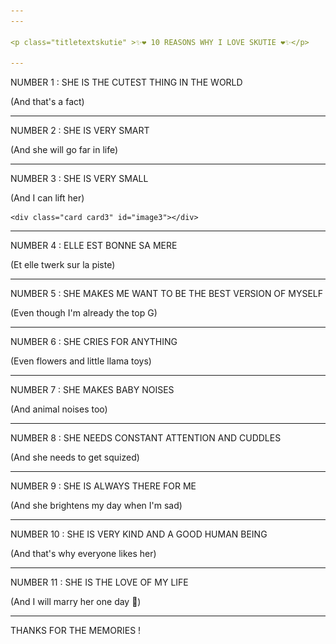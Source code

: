 ```yaml
---
---

<p class="titletextskutie" >✨❤️ 10 REASONS WHY I LOVE SKUTIE ❤️✨</p>

---
```


<p class="titletext" >NUMBER 1 : SHE IS THE CUTEST THING IN THE WORLD</p>
<p class="skutietext" >(And that's a fact)</p>

<div class="demo">
  <div class="perspective-container">
    <div class="card card1" id="image1"></div>
  </div>
</div>
<img class="flyleft" src="/background/keur.png" />

---

<p class="titletext" >NUMBER 2 : SHE IS VERY SMART</p>
<p class="skutietext" >(And she will go far in life)</p>

<div class="demo">
  <div class="perspective-container">
    <div class="card card2" id="image2"></div>
  </div>
</div>
<img class="flyleft" src="/background/oiseau.png" />

---

<p class="titletext" >NUMBER 3 : SHE IS VERY SMALL</p>
<p class="skutietext" >(And I can lift her)</p>

<div class="demo">
  <div class="perspective-container">
    
    <div class="card card3" id="image3"></div>
  </div>
</div>
<img class="flyleft" src="/background/lelephant.png" />

---

<p class="titletext" >NUMBER 4 : ELLE EST BONNE SA MERE</p>
<p class="skutietext" >(Et elle twerk sur la piste)</p>

<div class="demo">
  <div class="perspective-container">
    <div class="card card4" id="image4"></div>
  </div>
</div>
<img class="flyleft" src="/background/nuage.png" />

---

<p class="titletext" >NUMBER 5 : SHE MAKES ME WANT TO BE THE BEST VERSION OF MYSELF</p>
<p class="skutietext" >(Even though I'm already the top G)</p>

<div class="demo">
  <div class="perspective-container">
    <div class="card card5" id="image5"></div>
  </div>
</div>
<img class="flyleft" src="/background/lama.png" />

---

<p class="titletext" >NUMBER 6 : SHE CRIES FOR ANYTHING</p>
<p class="skutietext" >(Even flowers and little llama toys)</p>

<div class="demo">
  <div class="perspective-container">
    <div class="card card6" id="image6"></div>
  </div>
</div>
<img class="flyleft" src="/background/panda.png" />

---

<p class="titletext" >NUMBER 7 : SHE MAKES BABY NOISES</p>
<p class="skutietext" >(And animal noises too)</p>

<div class="demo">
  <div class="perspective-container">
    <div class="card card7" id="image7"></div>
  </div>
</div>
<img class="flyleft" src="/background/manchot.png" />

---

<p class="titletext" >NUMBER 8 : SHE NEEDS CONSTANT ATTENTION AND CUDDLES</p>
<p class="skutietext" >(And she needs to get squized)</p>

<div class="demo">
  <div class="perspective-container">
    <div class="card card9" id="image9"></div>
  </div>
</div>
<img class="flyleft" src="/background/crabe.png" />

---


<p class="titletext" >NUMBER 9 : SHE IS ALWAYS THERE FOR ME</p>
<p class="skutietext" >(And she brightens my day when I'm sad)</p>

<div class="demo">
  <div class="perspective-container">
    <div class="card card8" id="image8"></div>
  </div>
</div>
<img class="flyleft" src="/background/capybara.png" />


---

<p class="titletext" >NUMBER 10 : SHE IS VERY KIND AND A GOOD HUMAN BEING</p>
<p class="skutietext" >(And that's why everyone likes her)</p>

<div class="demo">
  <div class="perspective-container">
    <div class="card card10" id="image10"></div>
  </div>
</div>

---

<p class="titletext" >NUMBER 11 : SHE IS THE LOVE OF MY LIFE</p>
<p class="skutietext" >(And I will marry her one day 💍)</p>

<div class="demo">
  <div class="perspective-container">
    <div class="card card11" id="image11"></div>
  </div>
</div>

---

<p class="titletextskutie" >THANKS FOR THE MEMORIES !</p>

<div id="stage">
      <div id="rotate">
        <div id="ring-1" class="ring"></div>
        <div id="ring-2" class="ring"></div>
        <div id="ring-3" class="ring"></div>
      </div>
    </div>

<style type="text/css">

      #stage {
        margin: 200px auto;
        width: 900px;
        height: 600px;
        /*
        
        Setting the perspective of the contents of the stage
        but not the stage itself
        
        */
        -webkit-perspective: 1600;
      }

      #rotate {
        margin: 0 auto;
        width: 900px;
        height: 600px;
        /* Ensure that we're in 3D space */
        -webkit-transform-style: preserve-3d;
        /*
        Make the whole set of rows use the x-axis spin animation
        for a duration of 7 seconds, running infinitely and linearly
        */
        -webkit-animation-name: x-spin;
        -webkit-animation-duration: 14s;
        -webkit-animation-iteration-count: infinite;
        -webkit-animation-timing-function: linear;
      }

      .ring {
        margin: 0 auto;
        height: 165px;
        width: 900px;
        -webkit-transform-style: preserve-3d;
        -webkit-animation-iteration-count: infinite;
        -webkit-animation-timing-function: linear;
      }
      
  

      .poster {
        position: absolute;
        left: 375px;
        height: 150px
        width: 100%;
        object-fit: cover;
        opacity: 0.85;
        color: rgba(0,0,0,0.9);
        -webkit-border-radius: 10px;
      }
      
      .poster > p {
        font-family: 'Georgia', serif;
        font-size: 36px;
        font-weight: bold;
        text-align: center;
        margin-top: 28px;
      }

      /*
      Set up each row to have a different animation duration
      and alternating y-axis rotation directions.
      */
      #ring-1 {
        -webkit-animation-name: y-spin;
        -webkit-animation-duration: 22s;
      }

      #ring-2 {
        -webkit-animation-name: back-y-spin;
        -webkit-animation-duration: 18s;
      }

      #ring-3 {
        -webkit-animation-name: y-spin;
        -webkit-animation-duration: 14s;
      }

      /*

      Here we define each of the three individual animations that
      we will be using to have our 3D rotation effect. The first
      animation will perform a full rotation on the x-axis, we'll
      use that on the whole set of objects. The second and third
      animations will perform a full rotation on the y-axis in
      opposite directions, alternating directions between rows.
    
      Note that you currently have to specify an intermediate step
      for rotations even when you are using individual transformation
      constructs.

      */
      @-webkit-keyframes x-spin {
        0%    { -webkit-transform: rotateX(0deg); }
        
        25%   { -webkit-transform: rotateX(20deg); }
  
        75%   { -webkit-transform: rotateX(-20deg); }
  
        100%  { -webkit-transform: rotateX(0deg); }
      }

      @-webkit-keyframes y-spin {
        0%    { -webkit-transform: rotateY(0deg); }
        50%   { -webkit-transform: rotateY(180deg); }
        100%  { -webkit-transform: rotateY(360deg); }
      }

      @-webkit-keyframes back-y-spin {
        0%    { -webkit-transform: rotateY(360deg); }
        50%   { -webkit-transform: rotateY(180deg); }
        100%  { -webkit-transform: rotateY(0deg); }
      }

  .flyleft { position: absolute; left: -1000px; width: 10% /* <- not relevant for the animation */ }
    </style>

  <script src="https://ajax.googleapis.com/ajax/libs/jquery/2.1.1/jquery.min.js"> </script>
 <script type="text/javascript">

  const audio1 = new Audio('/skutie_pics/songs/1.ogg');
  const audio11 = new Audio('/skutie_pics/songs/iseethelight.mp3');
   audio11.loop = true;
   
  const image1 = document.getElementById('image1');
  image1.addEventListener('click', function() {
  // Play the song when the button is clicked
  audio1.play();
  audio11.play();
});

   const audio2 = new Audio('/skutie_pics/songs/2.ogg');
  const image2 = document.getElementById('image2');
  image2.addEventListener('click', function() {
  // Play the song when the button is clicked
  audio2.play();
    audio11.play();
});

   const audio3 = new Audio('/skutie_pics/songs/3.ogg');
  const image3 = document.getElementById('image3');
  image3.addEventListener('click', function() {
  // Play the song when the button is clicked
  audio3.play();
    audio11.play();
});

   const audio4 = new Audio('/skutie_pics/songs/4.ogg');
  const image4 = document.getElementById('image4');
  image4.addEventListener('click', function() {
  // Play the song when the button is clicked
  audio4.play();
    audio11.play();
});

   const audio5 = new Audio('/skutie_pics/songs/5.ogg');
  const image5 = document.getElementById('image5');
  image5.addEventListener('click', function() {
  // Play the song when the button is clicked
  audio5.play();
    audio11.play();
});

   const audio6 = new Audio('/skutie_pics/songs/7.ogg');
  const image6 = document.getElementById('image6');
  image6.addEventListener('click', function() {
  // Play the song when the button is clicked
  audio6.play();
    audio11.play();
});

   const audio7 = new Audio('/skutie_pics/songs/6.ogg');
  const image7 = document.getElementById('image7');
  image7.addEventListener('click', function() {
  // Play the song when the button is clicked
  audio7.play();
    audio11.play();
});

   const audio8 = new Audio('/skutie_pics/songs/8.ogg');
  const image8 = document.getElementById('image8');
  image8.addEventListener('click', function() {
  // Play the song when the button is clicked
  audio8.play();
    audio11.play();
});

   const audio9 = new Audio('/skutie_pics/songs/9.ogg');
  const image9 = document.getElementById('image9');
  image9.addEventListener('click', function() {
  // Play the song when the button is clicked
  audio9.play();
    audio11.play();
});

   const audio10 = new Audio('/skutie_pics/songs/10.ogg');
  const image10 = document.getElementById('image10');
  image10.addEventListener('click', function() {
  // Play the song when the button is clicked
  audio10.play();
    audio11.play();
});

   const audiobonus = new Audio('/skutie_pics/songs/happy.mp3');
  const image11 = document.getElementById('image11');
  image11.addEventListener('click', function() {
  // Play the song when the button is clicked
  audiobonus.play();
    audio11.play();
});

 
  const objectList = document.querySelectorAll('.card');
   
  objectList.forEach((object) => {
  object.onmousemove = handleMouseMove; })
  
 
  function handleMouseMove(event) {
  const height = window.innerHeight;
  const width = window.innerWidth;

  console.log(height);
  console.log(width);
        
  // Creates angles of (-20, -20) (left, bottom) and (20, 20) (right, top)
  const yAxisDegree = event.pageX / width * 40 - 20;
  const xAxisDegree = event.offsetY / height * -1 * 20 + 10;

  console.log(event.pageX);
  console.log(event.pageY);
        
  event.target.style.transform = `rotateY(${yAxisDegree}deg) rotateX(${xAxisDegree}deg)`;
  // Set the sheen position
  setSheenPosition(event.pageX / width, event.offsetY / width);
}

      function setSheenPosition(xRatio, yRatio) {
  // This creates a "distance" up to 400px each direction to offset the sheen
  const xOffset = 1 - (xRatio - 0.7) * 800;
  const yOffset = 1 - (yRatio - 0.4) * 800;
  event.target.style.setProperty('--sheenX', `${xOffset}px`)
  event.target.style.setProperty('--sheenY', `${yOffset}px`)
}

  const POSTERS_PER_ROW = 12;
  const RING_RADIUS = 300;

  function setup_posters (row, value)
  {
    var posterAngle = 360 / POSTERS_PER_ROW;
    for (var i = 0; i < POSTERS_PER_ROW; i ++) {
      var poster = document.createElement('div');
      poster.className = 'poster';
      // compute and assign the transform for this poster
      var transform = 'rotateY(' + (posterAngle * i) + 'deg) translateZ(' + RING_RADIUS + 'px)';
      poster.style.webkitTransform = transform;
      // setup the number to show inside the poster
      
      var content = poster.appendChild(document.createElement('img'));
      if (value == 1) {
      content.setAttribute('src', 'skutie_pics/'+i+'.jpg'); }
      else if (value == 2) {
        content.setAttribute('src', 'skutie_pics/'+i+'_.jpg'); }
      else if (value == 3) {
        content.setAttribute('src', 'skutie_pics/'+i+'__.jpg'); }
  
      content.setAttribute('alt', 'na');
      content.setAttribute('height', '150');
      content.setAttribute('width', '150');
      content.setAttribute('object-fit', 'cover');
      
    
      
      // add the poster to the row
      row.appendChild(poster);
    }

  }

  function init ()
  {
    setup_posters(document.getElementById('ring-1'), 1);
    setup_posters(document.getElementById('ring-2'), 2);
    setup_posters(document.getElementById('ring-3'), 3);
  }

  // call init once the document is fully loaded
  window.addEventListener('load', init, false);
  
$(function() {
    var imgleft = $(".flyleft"),
        height = imgleft.get(0).height,
        width = imgleft.get(0).width,
        screenWidth = $(window).width(),
        screenHeight = $(window).height(),
        topduration = 60000,
        leftduration = 15000;

   

  function animateLeft() {
        imgleft.css("left", -width).animate({
            "left": screenWidth
        }, leftduration, animateLeft);
    }

   
    animateLeft();
  
});
    </script>


